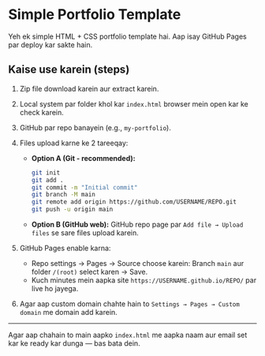  # Simple Portfolio Template

Yeh ek simple HTML + CSS portfolio template hai. Aap isay GitHub Pages par deploy kar sakte hain.

## Kaise use karein (steps)

1. Zip file download karein aur extract karein.
2. Local system par folder khol kar `index.html` browser mein open kar ke check karein.
3. GitHub par repo banayein (e.g., `my-portfolio`).
4. Files upload karne ke 2 tareeqay:
   - **Option A (Git - recommended):**
     ```bash
     git init
     git add .
     git commit -m "Initial commit"
     git branch -M main
     git remote add origin https://github.com/USERNAME/REPO.git
     git push -u origin main
     ```
   - **Option B (GitHub web):** GitHub repo page par `Add file → Upload files` se sare files upload karein.

5. GitHub Pages enable karna:
   - Repo settings → Pages → Source choose karein: Branch `main` aur folder `/(root)` select karen → Save.
   - Kuch minutes mein aapka site `https://USERNAME.github.io/REPO/` par live ho jayega.

6. Agar aap custom domain chahte hain to `Settings → Pages → Custom domain` me domain add karein.

---

Agar aap chahain to main aapko `index.html` me aapka naam aur email set kar ke ready kar dunga — bas bata dein.
